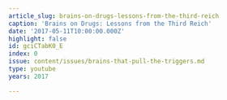 ```yaml
---
article_slug: brains-on-drugs-lessons-from-the-third-reich
caption: 'Brains on Drugs: Lessons from the Third Reich'
date: '2017-05-11T10:00:00.000Z'
highlight: false
id: gciCTabK0_E
index: 0
issue: content/issues/brains-that-pull-the-triggers.md
type: youtube
years: 2017

---
```


